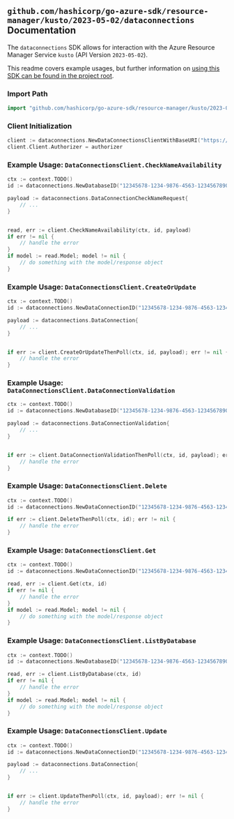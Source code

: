 
## `github.com/hashicorp/go-azure-sdk/resource-manager/kusto/2023-05-02/dataconnections` Documentation

The `dataconnections` SDK allows for interaction with the Azure Resource Manager Service `kusto` (API Version `2023-05-02`).

This readme covers example usages, but further information on [using this SDK can be found in the project root](https://github.com/hashicorp/go-azure-sdk/tree/main/docs).

### Import Path

```go
import "github.com/hashicorp/go-azure-sdk/resource-manager/kusto/2023-05-02/dataconnections"
```


### Client Initialization

```go
client := dataconnections.NewDataConnectionsClientWithBaseURI("https://management.azure.com")
client.Client.Authorizer = authorizer
```


### Example Usage: `DataConnectionsClient.CheckNameAvailability`

```go
ctx := context.TODO()
id := dataconnections.NewDatabaseID("12345678-1234-9876-4563-123456789012", "example-resource-group", "clusterValue", "databaseValue")

payload := dataconnections.DataConnectionCheckNameRequest{
	// ...
}


read, err := client.CheckNameAvailability(ctx, id, payload)
if err != nil {
	// handle the error
}
if model := read.Model; model != nil {
	// do something with the model/response object
}
```


### Example Usage: `DataConnectionsClient.CreateOrUpdate`

```go
ctx := context.TODO()
id := dataconnections.NewDataConnectionID("12345678-1234-9876-4563-123456789012", "example-resource-group", "clusterValue", "databaseValue", "dataConnectionValue")

payload := dataconnections.DataConnection{
	// ...
}


if err := client.CreateOrUpdateThenPoll(ctx, id, payload); err != nil {
	// handle the error
}
```


### Example Usage: `DataConnectionsClient.DataConnectionValidation`

```go
ctx := context.TODO()
id := dataconnections.NewDatabaseID("12345678-1234-9876-4563-123456789012", "example-resource-group", "clusterValue", "databaseValue")

payload := dataconnections.DataConnectionValidation{
	// ...
}


if err := client.DataConnectionValidationThenPoll(ctx, id, payload); err != nil {
	// handle the error
}
```


### Example Usage: `DataConnectionsClient.Delete`

```go
ctx := context.TODO()
id := dataconnections.NewDataConnectionID("12345678-1234-9876-4563-123456789012", "example-resource-group", "clusterValue", "databaseValue", "dataConnectionValue")

if err := client.DeleteThenPoll(ctx, id); err != nil {
	// handle the error
}
```


### Example Usage: `DataConnectionsClient.Get`

```go
ctx := context.TODO()
id := dataconnections.NewDataConnectionID("12345678-1234-9876-4563-123456789012", "example-resource-group", "clusterValue", "databaseValue", "dataConnectionValue")

read, err := client.Get(ctx, id)
if err != nil {
	// handle the error
}
if model := read.Model; model != nil {
	// do something with the model/response object
}
```


### Example Usage: `DataConnectionsClient.ListByDatabase`

```go
ctx := context.TODO()
id := dataconnections.NewDatabaseID("12345678-1234-9876-4563-123456789012", "example-resource-group", "clusterValue", "databaseValue")

read, err := client.ListByDatabase(ctx, id)
if err != nil {
	// handle the error
}
if model := read.Model; model != nil {
	// do something with the model/response object
}
```


### Example Usage: `DataConnectionsClient.Update`

```go
ctx := context.TODO()
id := dataconnections.NewDataConnectionID("12345678-1234-9876-4563-123456789012", "example-resource-group", "clusterValue", "databaseValue", "dataConnectionValue")

payload := dataconnections.DataConnection{
	// ...
}


if err := client.UpdateThenPoll(ctx, id, payload); err != nil {
	// handle the error
}
```
